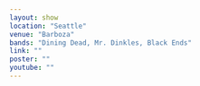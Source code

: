 ```yaml
---
layout: show
location: "Seattle"
venue: "Barboza"
bands: "Dining Dead, Mr. Dinkles, Black Ends"
link: ""
poster: ""
youtube: ""
---
```



